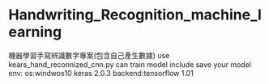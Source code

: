 # Handwriting_Recognition_machine_learning
機器學習手寫辨識數字專案(包含自己產生數據)
use kears_hand_reconnized_cnn.py  can train model include save your model
env:
     os:windwos10
     keras 2.0.3
     backend:tensorflow 1.01
     
